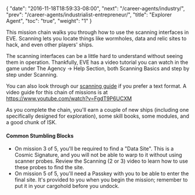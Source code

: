 {
  "date": "2016-11-18T18:59:33-08:00",
  "next": "/career-agents/industry/",
  "prev": "/career-agents/industrialist-entrepreneur/",
  "title": "Explorer Agent",
  "toc": "true",
  "weight": "1"
}

This mission chain walks you through how to use the scanning interfaces
in EVE. Scanning lets you locate things like wormholes, data and relic sites
to hack, and even other players' ships.

The scanning interfaces can be a little hard to understand without seeing
them in operation. Thankfully, EVE has a video tutorial you can watch in the game under The Agency ->
Help Section, both Scanning Basics and step by step under Scanning.

You can also look through our [scanning guide](/reference/scanning/) if you prefer a text format. A video
guide for this chain of missions is at https://www.youtube.com/watch?v=FgdT9P6UCXM

As you complete the chain, you'll earn a couple of new ships (including one
specifically designed for exploration), some skill books, some modules,
and a good chunk of ISK.

#### Common Stumbling Blocks

 * On mission 3 of 5, you'll be required to find a "Data Site".
   This is a Cosmic Signature, and you will not be able to warp to it without using scanner probes.
   Review the Scanning (2 or 3) video to learn how to use these probes to find the site.
 * On mission 5 of 5, you'll need a Passkey with you to be able to enter the final site.
   It's provided to you when you begin the mission; remember to put it in your cargohold before you undock.
